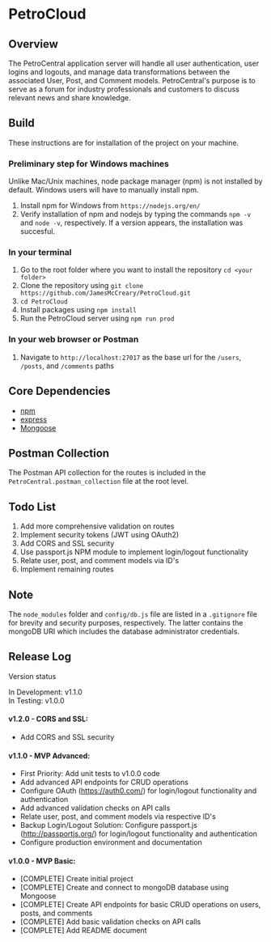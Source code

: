 # PetroCloud

## Overview

The PetroCentral application server will handle all user authentication, user logins and logouts, and manage data transformations between the associated User, Post, and Comment models. PetroCentral's purpose is to serve as a forum for industry professionals and customers to discuss relevant news and share knowledge.

## Build

These instructions are for installation of the project on your machine.

### Preliminary step for Windows machines
Unlike Mac/Unix machines, node package manager (npm) is not installed by default. Windows users will have to manually install npm.
1. Install npm for Windows from `https://nodejs.org/en/`
2. Verify installation of npm and nodejs by typing the commands `npm -v` and `node -v`, respectively. If a version appears, the installation was succesful.

### In your terminal

1. Go to the root folder where you want to install the repository `cd <your folder>`
2. Clone the repository using `git clone https://github.com/JamesMcCreary/PetroCloud.git`
3. `cd PetroCloud`
4. Install packages using `npm install`
5. Run the PetroCloud server using `npm run prod`

### In your web browser or Postman

1. Navigate to `http://localhost:27017` as the base url for the `/users`, `/posts`, and `/comments` paths

## Core Dependencies

* [npm](https://www.npmjs.com/)
* [express](https://expressjs.com/)
* [Mongoose](http://mongoosejs.com/)

## Postman Collection
The Postman API collection for the routes is included in the `PetroCentral.postman_collection` file at the root level.

## Todo List
1. Add more comprehensive validation on routes
2. Implement security tokens (JWT using OAuth2)
3. Add CORS and SSL security
4. Use passport.js NPM module to implement login/logout functionality
5. Relate user, post, and comment models via ID's
6. Implement remaining routes

## Note
The `node_modules` folder and `config/db.js` file are listed in a `.gitignore` file for brevity and security purposes, respectively. The latter contains the mongoDB URI which includes the database administrator credentials.


## Release Log

Version status

In Development: v1.1.0  
In Testing: v1.0.0

#### v1.2.0 - CORS and SSL:

* Add CORS and SSL security

#### v1.1.0 - MVP Advanced:

* First Priority: Add unit tests to v1.0.0 code
* Add advanced API endpoints for CRUD operations
* Configure OAuth (https://auth0.com/) for login/logout functionality and authentication
* Add advanced validation checks on API calls
* Relate user, post, and comment models via respective ID's
* Backup Login/Logout Solution: Configure passport.js (http://passportjs.org/) for login/logout functionality and authentication
* Configure production environment and documentation

#### v1.0.0 - MVP Basic:

* [COMPLETE] Create initial project
* [COMPLETE] Create and connect to mongoDB database using Mongoose
* [COMPLETE] Create API endpoints for basic CRUD operations on users, posts, and comments
* [COMPLETE] Add basic validation checks on API calls
* [COMPLETE] Add README document
